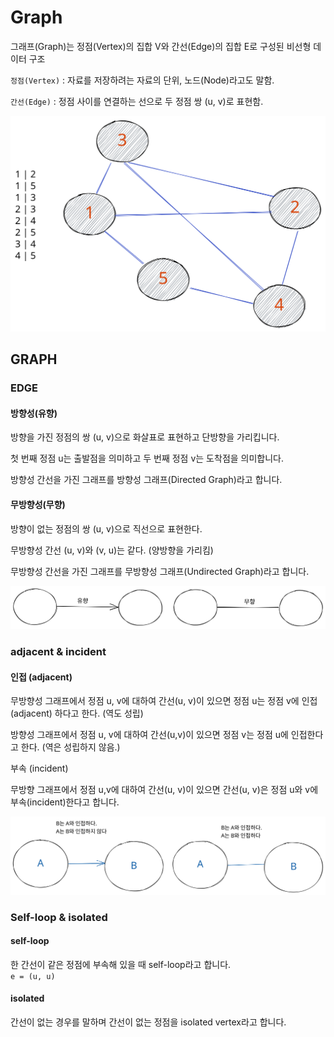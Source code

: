 # Graph

그래프(Graph)는 정점(Vertex)의 집합 V와 간선(Edge)의 집합 E로 구성된 비선형 데이터 구조

`정점(Vertex)` : 자료를 저장하려는 자료의 단위, 노드(Node)라고도 말함.

`간선(Edge)` : 정점 사이를 연결하는 선으로 두 정점 쌍 (u, v)로 표현함.

<img src="../../.gitbook/assets/file.excalidraw (4).svg" alt="" class="gitbook-drawing">

## GRAPH

### EDGE

#### 방향성(유향)

방향을 가진 정점의 쌍 (u, v)으로 화살표로 표현하고 단방향을 가리킵니다.

첫 번째 정점 u는 출발점을 의미하고 두 번째 정점 v는 도착점을 의미합니다.

방향성 간선을 가진 그래프를 방향성 그래프(Directed Graph)라고 합니다.

#### 무방향성(무향)

방향이 없는 정점의 쌍 (u, v)으로 직선으로 표현한다.

무방향성 간선 (u, v)와 (v, u)는 같다. (양방향을 가리킴)

무방향성 간선을 가진 그래프를 무방향성 그래프(Undirected Graph)라고 합니다.

<img src="../../.gitbook/assets/file.excalidraw (6).svg" alt="" class="gitbook-drawing">

### **adjacent & incident**

#### 인접 (adjacent)

무방향성 그래프에서 정점 u, v에 대하여 간선(u, v)이 있으면 정점 u는 정점 v에 인접(adjacent) 하다고 한다. (역도 성립)

방향성 그래프에서 정점 u, v에 대하여 간선(u,v)이 있으면 정점 v는 정점 u에 인접한다고 한다. (역은 성립하지 않음.)

부속 (incident)

무방향 그래프에서 정점 u,v에 대하여 간선(u, v)이 있으면 간선(u, v)은 정점 u와 v에 부속(incident)한다고 합니다.

<img src="../../.gitbook/assets/file.excalidraw (11).svg" alt="" class="gitbook-drawing">

### **Self-loop & isolated**

#### self-loop

한 간선이 같은 정점에 부속해 있을 때 self-loop라고 합니다.\
`e = (u, u)`

#### isolated

간선이 없는 경우를 말하며 간선이 없는 정점을 isolated vertex라고 합니다.

